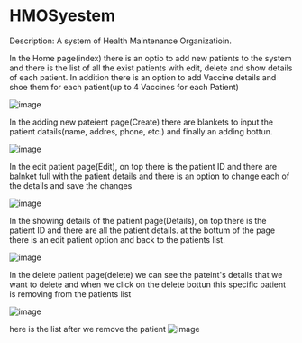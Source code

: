 # HMOSyestem
Description:
A system of Health Maintenance Organizatioin.

In the Home page(index) there is an optio to add new patients to the system
and there is the list of all the exist patients with edit, delete and show details of each patient.
In addition there is an option to add Vaccine details and shoe them for each patient(up to 4 Vaccines for each Patient)


![image](https://user-images.githubusercontent.com/63861553/197388791-004dd4e2-932d-4ae3-8814-e6d768756b99.png)


In the adding new pateient page(Create) there are blankets to input the patient datails(name, addres, phone, etc.) and finally an adding bottun.

![image](https://user-images.githubusercontent.com/63861553/197385727-602742f3-7a79-4d0e-8e59-7151d589cb15.png)

In the edit patient page(Edit), on top there is the patient ID and there are balnket full with the patient details and there is an option to change each of the details and save the changes

![image](https://user-images.githubusercontent.com/63861553/197386142-0426f117-97a8-4be3-9d0c-b8e3a23f8e92.png)

In the showing details of the patient page(Details), on top there is the patient ID and there are all the patient details. at the bottum of the page there is an edit patient option and back to the patients list.

![image](https://user-images.githubusercontent.com/63861553/197386237-fa7c0ccf-e833-4ff0-8b1c-1dddea27162f.png)

In the delete patient page(delete) we can see the pateint's details that we want to delete and when we click on the delete bottun this specific patient is removing from the patients list

![image](https://user-images.githubusercontent.com/63861553/197388899-fe4d18f6-f199-4ac1-bafe-01ab6f66ff82.png)

here is the list after we remove the patient
![image](https://user-images.githubusercontent.com/63861553/197388920-777eeaba-2fa1-4881-a671-b25853c3b87b.png)


